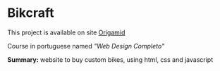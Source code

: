 # Bikcraft

This project is available on site [Origamid](https://www.origamid.com/)

Course in portuguese named *"Web Design Completo"*

**Summary:** website to buy custom bikes, using html, css and javascript
